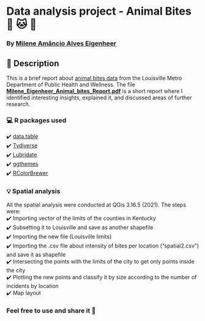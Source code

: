 # Data analysis project - Animal Bites :dog: :cat: :rabbit: <br>
### By [Milene Amâncio Alves Eigenheer](https://www.linkedin.com/in/mileneaae)<br>

## :bookmark_tabs: Description<br>
This is a brief report about [animal bites data](https://www.kaggle.com/rtatman/animal-bites) from the Louisville Metro Department of Public Health and Wellness. The file <b>[Milene_Eigenheer_Animal_bites_Report.pdf](https://github.com/mileneaae/Animal_Bites/blob/main/Milene_Eigenheer_Animal_bites_Report.pdf)</b> is a short report where I identified interesting insights, explained it, and discussed areas of further research.<br>


### :computer: R packages used<br>
:heavy_check_mark: [data.table](https://cran.r-project.org/web/packages/data.table/data.table.pdf)<br>
:heavy_check_mark: [Tydiverse](https://www.tidyverse.org/)<br>
:heavy_check_mark: [Lubridate](https://cran.r-project.org/web/packages/lubridate/lubridate.pdf)<br>
:heavy_check_mark: [ggthemes](https://cran.r-project.org/web/packages/ggthemes/ggthemes.pdf)<br>
:heavy_check_mark: [RColorBrewer](https://cran.r-project.org/web/packages/RColorBrewer/RColorBrewer.pdf)<br>


### :bulb: Spatial analysis<br>
All the spatial analysis were conducted at QGis 3.16.5 (2021). The steps were:<br>
:heavy_check_mark: Importing vector of the limits of the counties in Kentucky<br>
:heavy_check_mark: Subsetting it to Louisville and save as another shapefile<br>
:heavy_check_mark: Importing the new file (Louisville limits)<br>
:heavy_check_mark: Importing the .csv file about intensity of bites per location (“spatial2.csv”) and save it as shapefile<br>
:heavy_check_mark: Intersecting the points with the limits of the city to get only points inside the city<br>
:heavy_check_mark: Plotting the new points and classify it by size according to the number of incidents by location<br>
:heavy_check_mark: Map layout<br>

### Feel free to use and share it :green_heart: